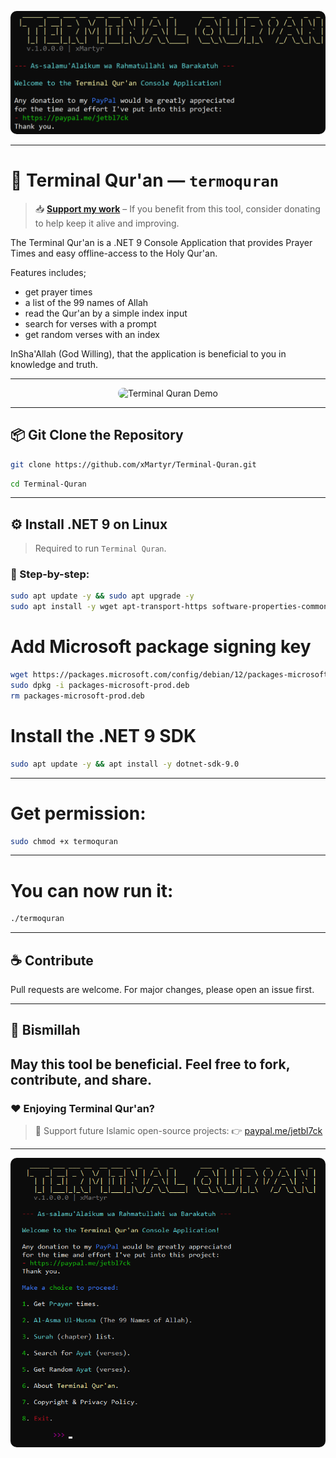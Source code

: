 <p align="center">
  <img src="media/1.png" alt="Terminal Quran" style="max-width:100%; border-radius: 10px;">
</p>

---

# 🕋 Terminal Qur'an — `termoquran`

> 📥 **[Support my work](https://paypal.me/jetbl7ck)** – If you benefit from this tool, consider donating to help keep it alive and improving.

The Terminal Qur'an is a .NET 9 Console Application that provides Prayer Times and easy offline-access to the Holy Qur'an.

Features includes;
- get prayer times
- a list of the 99 names of Allah
- read the Qur'an by a simple index input
- search for verses with a prompt
- get random verses with an index

InSha'Allah (God Willing), that the application is beneficial to you in knowledge and truth.

---

<p align="center">
  <img src="media/Demo.gif" alt="Terminal Quran Demo" style="max-width:100%; border-radius:10px;">
</p>

---

## 📦 Git Clone the Repository

```bash
git clone https://github.com/xMartyr/Terminal-Quran.git
```
```bash
cd Terminal-Quran
```

---

## ⚙️ Install .NET 9 on Linux

> Required to run `Terminal Quran`.

### 🧪 Step-by-step:

```bash
sudo apt update -y && sudo apt upgrade -y
sudo apt install -y wget apt-transport-https software-properties-common
```
# Add Microsoft package signing key
```bash
wget https://packages.microsoft.com/config/debian/12/packages-microsoft-prod.deb -O packages-microsoft-prod.deb
sudo dpkg -i packages-microsoft-prod.deb
rm packages-microsoft-prod.deb
```
# Install the .NET 9 SDK
```bash
sudo apt update -y && apt install -y dotnet-sdk-9.0
```

---

# Get permission:

```bash
sudo chmod +x termoquran
```

---

# You can now run it:

```bash
./termoquran
```

---

## ☕ Contribute

Pull requests are welcome. For major changes, please open an issue first.

---

## 🙏 Bismillah

May this tool be beneficial. Feel free to fork, contribute, and share.
---

### ❤️ Enjoying Terminal Qur'an?

> 🕋 Support future Islamic open-source projects:
> 👉 [paypal.me/jetbl7ck](https://paypal.me/jetbl7ck)

---

<p align="center">
  <img src="media/2.png" alt="Terminal Quran 2" style="max-width:100%; border-radius:10px;">
</p>
